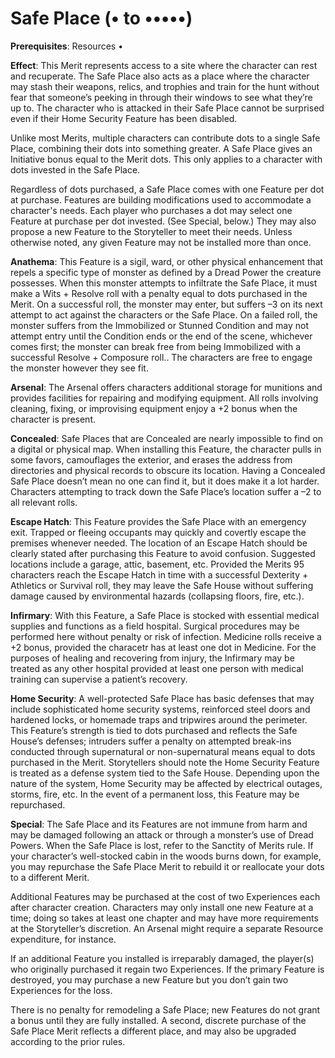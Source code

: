 # Safe Place (• to •••••) 
**Prerequisites**: Resources • 

**Effect**: This Merit represents access to a site where the character can rest and recuperate. The Safe Place also acts as a place where the character may stash their weapons, relics, and trophies and train for the hunt without fear that someone’s peeking in through their windows to see what they’re up to. The character who is attacked in their Safe Place cannot be surprised even if their Home Security Feature has been disabled. 

Unlike most Merits, multiple characters can contribute dots to a single Safe Place, combining their dots into something greater. A Safe Place gives an Initiative bonus equal to the Merit dots. This only applies to a character with dots invested in the Safe Place. 

Regardless of dots purchased, a Safe Place comes with one Feature per dot at purchase. Features are building modifications used to accommodate a character's needs. Each player who purchases a dot may select one Feature at purchase per dot invested. (See Special, below.) They may also propose a new Feature to the Storyteller to meet their needs. Unless otherwise noted, any given Feature may not be installed more than once. 

**Anathema**: This Feature is a sigil, ward, or other physical enhancement that repels a specific type of monster as defined by a Dread Power the creature possesses. When this monster attempts to infiltrate the Safe Place, it must make a Wits + Resolve roll with a penalty equal to dots purchased in the Merit. On a successful roll, the monster may enter, but suffers –3 on its next attempt to act against the characters or the Safe Place. On a failed roll, the monster suffers from the Immobilized or Stunned Condition and may not attempt entry until the Condition ends or the end of the scene, whichever comes first; the monster can break free from being Immobilized with a successful Resolve + Composure roll.. The characters are free to engage the monster however they see fit. 

**Arsenal**: The Arsenal offers characters additional storage for munitions and provides facilities for repairing and modifying equipment. All rolls involving cleaning, fixing, or improvising equipment enjoy a +2 bonus when the character is present. 

**Concealed**: Safe Places that are Concealed are nearly impossible to find on a digital or physical map. When installing this Feature, the character pulls in some favors, camouflages the exterior, and erases the address from directories and physical records to obscure its location. Having a Concealed Safe Place doesn’t mean no one can find it, but it does make it a lot harder. Characters attempting to track down the Safe Place’s location suffer a –2 to all relevant rolls. 

**Escape Hatch**: This Feature provides the Safe Place with an emergency exit. Trapped or fleeing occupants may quickly and covertly escape the premises whenever needed. The location of an Escape Hatch should be clearly stated after purchasing this Feature to avoid confusion. Suggested locations include a garage, attic, basement, etc. Provided the Merits 95 characters reach the Escape Hatch in time with a successful Dexterity + Athletics or Survival roll, they may leave the Safe House without suffering damage caused by environmental hazards (collapsing floors, fire, etc.). 

**Infirmary**: With this Feature, a Safe Place is stocked with essential medical supplies and functions as a field hospital. Surgical procedures may be performed here without penalty or risk of infection. Medicine rolls receive a +2 bonus, provided the characetr has at least one dot in Medicine. For the purposes of healing and recovering from injury, the Infirmary may be treated as any other hospital provided at least one person with medical training can supervise a patient’s recovery. 

**Home Security**: A well-protected Safe Place has basic defenses that may include sophisticated home security systems, reinforced steel doors and hardened locks, or homemade traps and tripwires around the perimeter. This Feature’s strength is tied to dots purchased and reflects the Safe House’s defenses; intruders suffer a penalty on attempted break-ins conducted through supernatural or non-supernatural means equal to dots purchased in the Merit. Storytellers should note the Home Security Feature is treated as a defense system tied to the Safe House. Depending upon the nature of the system, Home Security may be affected by electrical outages, storms, fire, etc. In the event of a permanent loss, this Feature may be repurchased. 

**Special**: The Safe Place and its Features are not immune from harm and may be damaged following an attack or through a monster’s use of Dread Powers. When the Safe Place is lost, refer to the Sanctity of Merits rule. If your character’s well-stocked cabin in the woods burns down, for example, you may repurchase the Safe Place Merit to rebuild it or reallocate your dots to a different Merit. 

Additional Features may be purchased at the cost of two Experiences each after character creation. Characters may only install one new Feature at a time; doing so takes at least one chapter and may have more requirements at the Storyteller’s discretion. An Arsenal might require a separate Resource expenditure, for instance. 

If an additional Feature you installed is irreparably damaged, the player(s) who originally purchased it regain two Experiences. If the primary Feature is destroyed, you may purchase a new Feature but you don’t gain two Experiences for the loss. 

There is no penalty for remodeling a Safe Place; new Features do not grant a bonus until they are fully installed. A second, discrete purchase of the Safe Place Merit reflects a different place, and may also be upgraded according to the prior rules.